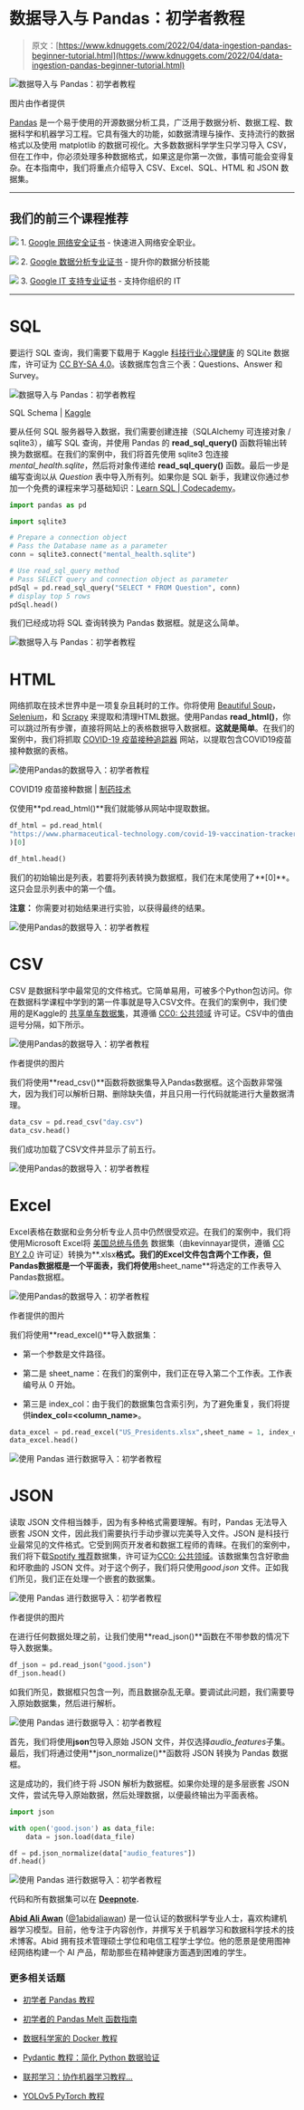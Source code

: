# 数据导入与 Pandas：初学者教程

> 原文：[https://www.kdnuggets.com/2022/04/data-ingestion-pandas-beginner-tutorial.html](https://www.kdnuggets.com/2022/04/data-ingestion-pandas-beginner-tutorial.html)

![数据导入与 Pandas：初学者教程](../Images/1ee6bcf1b4fdde28bdbc82763da6ffd9.png)

图片由作者提供

[Pandas](https://pandas.pydata.org/pandas-docs/stable/index.html) 是一个易于使用的开源数据分析工具，广泛用于数据分析、数据工程、数据科学和机器学习工程。它具有强大的功能，如数据清理与操作、支持流行的数据格式以及使用 matplotlib 的数据可视化。大多数数据科学学生只学习导入 CSV，但在工作中，你必须处理多种数据格式，如果这是你第一次做，事情可能会变得复杂。在本指南中，我们将重点介绍导入 CSV、Excel、SQL、HTML 和 JSON 数据集。

* * *

## 我们的前三个课程推荐

![](../Images/0244c01ba9267c002ef39d4907e0b8fb.png) 1\. [Google 网络安全证书](https://www.kdnuggets.com/google-cybersecurity) - 快速进入网络安全职业。

![](../Images/e225c49c3c91745821c8c0368bf04711.png) 2\. [Google 数据分析专业证书](https://www.kdnuggets.com/google-data-analytics) - 提升你的数据分析技能

![](../Images/0244c01ba9267c002ef39d4907e0b8fb.png) 3\. [Google IT 支持专业证书](https://www.kdnuggets.com/google-itsupport) - 支持你组织的 IT

* * *

# SQL

要运行 SQL 查询，我们需要下载用于 Kaggle [科技行业心理健康](https://www.kaggle.com/anth7310/mental-health-in-the-tech-industry) 的 SQLite 数据库，许可证为 [CC BY-SA 4.0](https://creativecommons.org/licenses/by-sa/4.0/)。该数据库包含三个表：Questions、Answer 和 Survey。

![数据导入与 Pandas：初学者教程](../Images/fcc3a630e7e5303231d299d03ec017af.png)

SQL Schema | [Kaggle](https://www.kaggle.com/anth7310/mental-health-in-the-tech-industry)

要从任何 SQL 服务器导入数据，我们需要创建连接（SQLAlchemy 可连接对象 / sqlite3），编写 SQL 查询，并使用 Pandas 的 **read_sql_query()** 函数将输出转换为数据框。在我们的案例中，我们将首先使用 sqlite3 包连接 *mental_health.sqlite*，然后将对象传递给 **read_sql_query()** 函数。最后一步是编写查询以从 *Question* 表中导入所有列。如果你是 SQL 新手，我建议你通过参加一个免费的课程来学习基础知识：[Learn SQL | Codecademy](https://www.codecademy.com/learn/learn-sql)。

```py
import pandas as pd

import sqlite3

# Prepare a connection object
# Pass the Database name as a parameter
conn = sqlite3.connect("mental_health.sqlite")

# Use read_sql_query method
# Pass SELECT query and connection object as parameter
pdSql = pd.read_sql_query("SELECT * FROM Question", conn)
# display top 5 rows
pdSql.head()
```

我们已经成功将 SQL 查询转换为 Pandas 数据框。就是这么简单。

![数据导入与 Pandas：初学者教程](../Images/c5ba35f1464ccb7fe1bfe0724bf589ab.png)

# HTML

网络抓取在技术世界中是一项复杂且耗时的工作。你将使用 [Beautiful Soup](https://beautiful-soup-4.readthedocs.io/en/latest/)， [Selenium](https://www.selenium.dev/)，和 [Scrapy](https://scrapy.org/) 来提取和清理HTML数据。使用Pandas **read_html()**，你可以跳过所有步骤，直接将网站上的表格数据导入数据框。**这就是简单**。在我们的案例中，我们将抓取 [COVID-19 疫苗接种追踪器](https://www.pharmaceutical-technology.com/covid-19-vaccination-tracker/) 网站，以提取包含COVID19疫苗接种数据的表格。

![使用Pandas的数据导入：初学者教程](../Images/5a7258252c504ceb3c88b7340462c8eb.png)

COVID19 疫苗接种数据 | [制药技术](https://www.pharmaceutical-technology.com/covid-19-vaccination-tracker/)

仅使用**pd.read_html()**我们就能够从网站中提取数据。

```py
df_html = pd.read_html(
"https://www.pharmaceutical-technology.com/covid-19-vaccination-tracker/"
)[0]

df_html.head()
```

我们的初始输出是列表，若要将列表转换为数据框，我们在末尾使用了**[0]**。这只会显示列表中的第一个值。

**注意：** 你需要对初始结果进行实验，以获得最终的结果。

![使用Pandas的数据导入：初学者教程](../Images/34bebd7afd402c10af4a31cdcfd053d2.png)

# CSV

CSV 是数据科学中最常见的文件格式。它简单易用，可被多个Python包访问。你在数据科学课程中学到的第一件事就是导入CSV文件。在我们的案例中，我们使用的是Kaggle的 [共享单车数据集](https://www.kaggle.com/yasserh/bike-sharing-dataset)，其遵循 [CC0: 公共领域](https://creativecommons.org/publicdomain/zero/1.0/) 许可证。CSV中的值由逗号分隔，如下所示。

![使用Pandas的数据导入：初学者教程](../Images/b84155762108f436c8280b8294bdbd73.png)

作者提供的图片

我们将使用**read_csv()**函数将数据集导入Pandas数据框。这个函数非常强大，因为我们可以解析日期、删除缺失值，并且只用一行代码就能进行大量数据清理。

```py
data_csv = pd.read_csv("day.csv")
data_csv.head()
```

我们成功加载了CSV文件并显示了前五行。

![使用Pandas的数据导入：初学者教程](../Images/19ba1f5d0bb8d671b6cc8f61cc4e6eb8.png)

# Excel

Excel表格在数据和业务分析专业人员中仍然很受欢迎。在我们的案例中，我们将使用Microsoft Excel将 [美国总统与债务](https://data.world/kevinnayar/us-presidents-and-debt) 数据集（由kevinnayar提供，遵循 [CC BY 2.0](https://creativecommons.org/licenses/by/2.0/) 许可证）转换为**.xlsx**格式。我们的Excel文件包含两个工作表，但Pandas数据框是一个平面表，我们将使用**sheet_name**将选定的工作表导入Pandas数据框。

![使用Pandas的数据导入：初学者教程](../Images/821a0b955235e2d4cbe7152a69d2f3fe.png)

作者提供的图片

我们将使用**read_excel()**导入数据集：

+   第一个参数是文件路径。

+   第二是 sheet_name：在我们的案例中，我们正在导入第二个工作表。工作表编号从 0 开始。

+   第三是 index_col：由于我们的数据集包含索引列，为了避免重复，我们将提供**index_col=<column_name>**。

```py
data_excel = pd.read_excel("US_Presidents.xlsx",sheet_name = 1, index_col = "index")
data_excel.head()
```

![使用 Pandas 进行数据导入：初学者教程](../Images/1418e9de94d6d65f9bc3ddc20a8eb4c5.png)

# JSON

读取 JSON 文件相当棘手，因为有多种格式需要理解。有时，Pandas 无法导入嵌套 JSON 文件，因此我们需要执行手动步骤以完美导入文件。JSON 是科技行业最常见的文件格式。它受到网页开发者和数据工程师的青睐。在我们的案例中，我们将下载[Spotify 推荐](https://www.kaggle.com/bricevergnou/spotify-recommendation)数据集，许可证为[CC0: 公共领域](https://creativecommons.org/publicdomain/zero/1.0/)。该数据集包含好歌曲和坏歌曲的 JSON 文件。对于这个例子，我们将只使用*good.json* 文件。正如我们所见，我们正在处理一个嵌套的数据集。

![使用 Pandas 进行数据导入：初学者教程](../Images/7ab0d0abb065bac0dd87d52b6f0af72e.png)

作者提供的图片

在进行任何数据处理之前，让我们使用**read_json()**函数在不带参数的情况下导入数据集。

```py
df_json = pd.read_json("good.json")
df_json.head()
```

如我们所见，数据框只包含一列，而且数据杂乱无章。要调试此问题，我们需要导入原始数据集，然后进行解析。

![使用 Pandas 进行数据导入：初学者教程](../Images/2a3a237fa062aecb33d1cf6604080de6.png)

首先，我们将使用**json**包导入原始 JSON 文件，并仅选择*audio_features*子集。最后，我们将通过使用**json_normalize()**函数将 JSON 转换为 Pandas 数据框。

这是成功的，我们终于将 JSON 解析为数据框。如果你处理的是多层嵌套 JSON 文件，尝试先导入原始数据，然后处理数据，以便最终输出为平面表格。

```py
import json

with open('good.json') as data_file:    
    data = json.load(data_file) 

df = pd.json_normalize(data["audio_features"])
df.head()
```

![使用 Pandas 进行数据导入：初学者教程](../Images/8506a1eb58677611a614320fa5e275ff.png)

代码和所有数据集可以在 [**Deepnote**](https://deepnote.com/@abid/Data-Ingestion-with-Pandas-04Jajb5RSDWQY_RbkaJxjA)**.**

**[Abid Ali Awan](https://www.polywork.com/kingabzpro)** ([@1abidaliawan](https://twitter.com/1abidaliawan)) 是一位认证的数据科学专业人士，喜欢构建机器学习模型。目前，他专注于内容创作，并撰写关于机器学习和数据科学技术的技术博客。Abid 拥有技术管理硕士学位和电信工程学士学位。他的愿景是使用图神经网络构建一个 AI 产品，帮助那些在精神健康方面遇到困难的学生。

### 更多相关话题

+   [初学者 Pandas 教程](https://www.kdnuggets.com/2022/03/introductory-pandas-tutorial.html)

+   [初学者的 Pandas Melt 函数指南](https://www.kdnuggets.com/2023/03/beginner-guide-pandas-melt-function.html)

+   [数据科学家的 Docker 教程](https://www.kdnuggets.com/2023/07/docker-tutorial-data-scientists.html)

+   [Pydantic 教程：简化 Python 数据验证](https://www.kdnuggets.com/pydantic-tutorial-data-validation-in-python-made-simple)

+   [联邦学习：协作机器学习教程…](https://www.kdnuggets.com/2021/12/federated-learning-collaborative-machine-learning-tutorial-get-started.html)

+   [YOLOv5 PyTorch 教程](https://www.kdnuggets.com/2022/12/yolov5-pytorch-tutorial.html)
